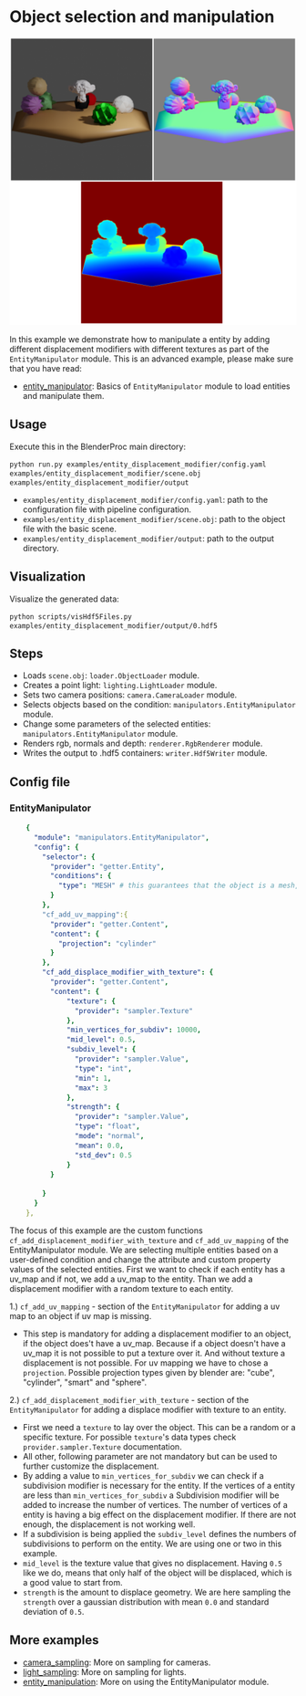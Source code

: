 # Object selection and manipulation

![](rendering.png)

In this example we demonstrate how to manipulate a entity by adding different displacement modifiers with different textures as part of the `EntityManipulator` module.
This is an advanced example, please make sure that you have read:

* [entity_manipulator](../shapenet): Basics of `EntityManipulator` module to load entities and manipulate them. 
## Usage

Execute this in the BlenderProc main directory:

```
python run.py examples/entity_displacement_modifier/config.yaml examples/entity_displacement_modifier/scene.obj examples/entity_displacement_modifier/output
```

* `examples/entity_displacement_modifier/config.yaml`: path to the configuration file with pipeline configuration.
* `examples/entity_displacement_modifier/scene.obj`: path to the object file with the basic scene.
* `examples/entity_displacement_modifier/output`: path to the output directory.

## Visualization

Visualize the generated data:

```
python scripts/visHdf5Files.py examples/entity_displacement_modifier/output/0.hdf5
```

## Steps

* Loads `scene.obj`: `loader.ObjectLoader` module.
* Creates a point light: `lighting.LightLoader` module.
* Sets two camera positions: `camera.CameraLoader` module.
* Selects objects based on the condition: `manipulators.EntityManipulator` module.
* Change some parameters of the selected entities: `manipulators.EntityManipulator` module. 
* Renders rgb, normals and depth: `renderer.RgbRenderer` module.
* Writes the output to .hdf5 containers: `writer.Hdf5Writer` module.

## Config file

### EntityManipulator

```yaml
    {
      "module": "manipulators.EntityManipulator",
      "config": {
        "selector": {
          "provider": "getter.Entity",
          "conditions": {
            "type": "MESH" # this guarantees that the object is a mesh, and not for example a camera
          }
        },
        "cf_add_uv_mapping":{
          "provider": "getter.Content",
          "content": {
            "projection": "cylinder"
          }
        },
        "cf_add_displace_modifier_with_texture": {
          "provider": "getter.Content",
          "content": {
              "texture": {
                "provider": "sampler.Texture"
              },
              "min_vertices_for_subdiv": 10000,
              "mid_level": 0.5,
              "subdiv_level": {
                "provider": "sampler.Value",
                "type": "int",
                "min": 1,
                "max": 3
              },
              "strength": {
                "provider": "sampler.Value",
                "type": "float",
                "mode": "normal",
                "mean": 0.0,
                "std_dev": 0.5
              }
          }

        }
      }
    },
```

The focus of this example are the custom functions `cf_add_displacement_modifier_with_texture` and `cf_add_uv_mapping` of the EntityManipulator module.
We are selecting multiple entities based on a user-defined condition and change the attribute and custom property values of the selected entities.
First we want to check if each entity has a uv_map and if not, we add a uv_map to the entity. Than we add a displacement modifier with a random texture to each entity. 

1.) `cf_add_uv_mapping` - section of the `EntityManipulator` for adding a uv map to an object if uv map is missing.

* This step is mandatory for adding a displacement modifier to an object, if the object does't have a uv_map. Because if a object doesn't have a uv_map it is not possible to put a texture over it. And without texture a displacement is not possible. 
For uv mapping we have to chose a `projection`. Possible projection types given by blender are: "cube", "cylinder", "smart" and "sphere".

2.) `cf_add_displacement_modifier_with_texture` - section of the `EntityManipulator` for adding a displace modifier with texture to an entity.

* First we need a `texture` to lay over the object. This can be a random or a specific texture. For possible `texture`'s data types check `provider.sampler.Texture` documentation.
* All other, following parameter are not mandatory but can be used to further customize the displacement.
* By adding a value to `min_vertices_for_subdiv` we can check if a subdivision modifier is necessary for the entity. If the vertices of a entity are less than `min_vertices_for_subdiv` a Subdivision modifier will be added to increase the number of vertices. The number of vertices of a entity is having a big effect on the displacement modifier. If there are not enough, the displacement is not working well.                                                                         
* If a subdivision is being applied the `subdiv_level` defines the numbers of subdivisions to perform on the entity. We are using one or two in this example.
* `mid_level` is the texture value that gives no displacement. Having `0.5` like we do, means that only half of the object will be displaced, which is a good value to start from.
* `strength` is the amount to displace geometry. We are here sampling the `strength` over a gaussian distribution with mean `0.0` and standard deviation of `0.5`.

## More examples

* [camera_sampling](../camera_sampling): More on sampling for cameras.
* [light_sampling](../light_sampling): More on sampling for lights.
* [entity_manipulation](../entity_manipulation): More on using the EntityManipulator module.
